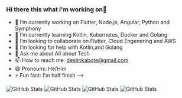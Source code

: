 
### Hi there  this what i'm working on👋

- 🔭 I’m currently working on Flutter, Node.js, Angular, Python and Symphony
- 🌱 I’m currently learning Kotlin, Kubernetes, Docker and Golang
- 👯 I’m looking to collaborate on Flutter, Cloud Engenering and AWS
- 🤔 I’m looking for help with Kotlin,and Golang
- 💬 Ask me about All about Tech
- 📫 How to reach me: destinkabote@gmail.com
- 😄 Pronouns: He/Him
- ⚡ Fun fact: I'm half finish
-->


![GitHub Stats](https://github-readme-stats.vercel.app/api?username=Destin-Lupaya&theme=radical)
 ![GitHub Stats](https://github-readme-streak-stats.herokuapp.com/?user=Destin-Lupaya&theme=radical)
![GitHub Stats](https://github-profile-trophy.vercel.app/?username=Destin-Lupaya)
![GitHub Stats](https://github.com/Destin-Lupaya/Destin-Lupaya/raw/output/github-contribution-grid-snake.gif)
